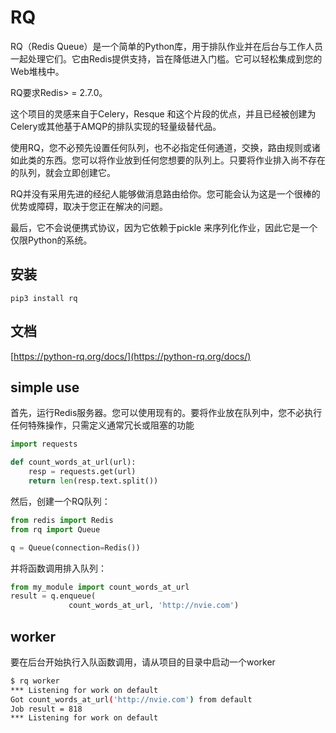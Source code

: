 # RQ
RQ（Redis Queue）是一个简单的Python库，用于排队作业并在后台与工作人员一起处理它们。它由Redis提供支持，旨在降低进入门槛。它可以轻松集成到您的Web堆栈中。

RQ要求Redis> = 2.7.0。

这个项目的灵感来自于Celery，Resque 和这个片段的优点，并且已经被创建为Celery或其他基于AMQP的排队实现的轻量级替代品。

使用RQ，您不必预先设置任何队列，也不必指定任何通道，交换，路由规则或诸如此类的东西。您可以将作业放到任何您想要的队列上。只要将作业排入尚不存在的队列，就会立即创建它。

RQ并没有采用先进的经纪人能够做消息路由给你。您可能会认为这是一个很棒的优势或障碍，取决于您正在解决的问题。

最后，它不会说便携式协议，因为它依赖于pickle 来序列化作业，因此它是一个仅限Python的系统。

## 安装
`pip3 install rq`

## 文档
[https://python-rq.org/docs/](https://python-rq.org/docs/)

## simple use
首先，运行Redis服务器。您可以使用现有的。要将作业放在队列中，您不必执行任何特殊操作，只需定义通常冗长或阻塞的功能
```python
import requests

def count_words_at_url(url):
    resp = requests.get(url)
    return len(resp.text.split())
```
然后，创建一个RQ队列：
```python
from redis import Redis
from rq import Queue

q = Queue(connection=Redis())
```
并将函数调用排入队列：
```python
from my_module import count_words_at_url
result = q.enqueue(
             count_words_at_url, 'http://nvie.com')
```

## worker
要在后台开始执行入队函数调用，请从项目的目录中启动一个worker
```bash
$ rq worker
*** Listening for work on default
Got count_words_at_url('http://nvie.com') from default
Job result = 818
*** Listening for work on default
```
